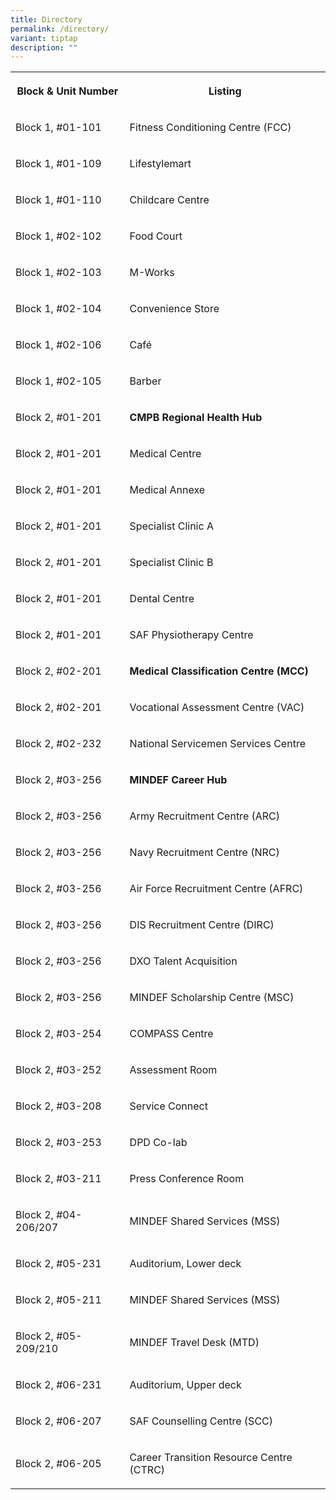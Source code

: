 ```yaml
---
title: Directory
permalink: /directory/
variant: tiptap
description: ""
---
```

<table style="minWidth: 50px">
<colgroup>
<col>
<col>
</colgroup>
<tbody>
<tr>
<th rowspan="1" colspan="1">
<p>Block &amp; Unit Number</p>
</th>
<th rowspan="1" colspan="1">
<p>Listing</p>
</th>
</tr>
<tr>
<td rowspan="1" colspan="1">
<p>Block 1, #01-101</p>
</td>
<td rowspan="1" colspan="1">
<p>Fitness Conditioning Centre (FCC)</p>
</td>
</tr>
<tr>
<td rowspan="1" colspan="1">
<p>Block 1, #01-109</p>
</td>
<td rowspan="1" colspan="1">
<p>Lifestylemart</p>
</td>
</tr>
<tr>
<td rowspan="1" colspan="1">
<p>Block 1, #01-110</p>
</td>
<td rowspan="1" colspan="1">
<p>Childcare Centre</p>
</td>
</tr>
<tr>
<td rowspan="1" colspan="1">
<p>Block 1, #02-102</p>
</td>
<td rowspan="1" colspan="1">
<p>Food Court</p>
</td>
</tr>
<tr>
<td rowspan="1" colspan="1">
<p>Block 1, #02-103</p>
</td>
<td rowspan="1" colspan="1">
<p>M-Works</p>
</td>
</tr>
<tr>
<td rowspan="1" colspan="1">
<p>Block 1, #02-104</p>
</td>
<td rowspan="1" colspan="1">
<p>Convenience Store</p>
</td>
</tr>
<tr>
<td rowspan="1" colspan="1">
<p>Block 1, #02-106</p>
</td>
<td rowspan="1" colspan="1">
<p>Café</p>
</td>
</tr>
<tr>
<td rowspan="1" colspan="1">
<p>Block 1, #02-105</p>
</td>
<td rowspan="1" colspan="1">
<p>Barber</p>
</td>
</tr>
<tr>
<td rowspan="1" colspan="1">
<p>Block 2, #01-201</p>
</td>
<td rowspan="1" colspan="1">
<p><strong>CMPB Regional Health Hub</strong>
</p>
</td>
</tr>
<tr>
<td rowspan="1" colspan="1">
<p>Block 2, #01-201</p>
</td>
<td rowspan="1" colspan="1">
<p>Medical Centre</p>
</td>
</tr>
<tr>
<td rowspan="1" colspan="1">
<p>Block 2, #01-201</p>
</td>
<td rowspan="1" colspan="1">
<p>Medical Annexe</p>
</td>
</tr>
<tr>
<td rowspan="1" colspan="1">
<p>Block 2, #01-201</p>
</td>
<td rowspan="1" colspan="1">
<p>Specialist Clinic A</p>
</td>
</tr>
<tr>
<td rowspan="1" colspan="1">
<p>Block 2, #01-201</p>
</td>
<td rowspan="1" colspan="1">
<p>Specialist Clinic B</p>
</td>
</tr>
<tr>
<td rowspan="1" colspan="1">
<p>Block 2, #01-201</p>
</td>
<td rowspan="1" colspan="1">
<p>Dental Centre</p>
</td>
</tr>
<tr>
<td rowspan="1" colspan="1">
<p>Block 2, #01-201</p>
</td>
<td rowspan="1" colspan="1">
<p>SAF Physiotherapy Centre</p>
</td>
</tr>
<tr>
<td rowspan="1" colspan="1">
<p>Block 2, #02-201</p>
</td>
<td rowspan="1" colspan="1">
<p><strong>Medical Classification Centre (MCC)</strong>
</p>
</td>
</tr>
<tr>
<td rowspan="1" colspan="1">
<p>Block 2, #02-201</p>
</td>
<td rowspan="1" colspan="1">
<p>Vocational Assessment Centre (VAC)</p>
</td>
</tr>
<tr>
<td rowspan="1" colspan="1">
<p>Block 2, #02-232</p>
</td>
<td rowspan="1" colspan="1">
<p>National Servicemen Services Centre</p>
</td>
</tr>
<tr>
<td rowspan="1" colspan="1">
<p>Block 2, #03-256</p>
</td>
<td rowspan="1" colspan="1">
<p><strong>MINDEF Career Hub</strong>
</p>
</td>
</tr>
<tr>
<td rowspan="1" colspan="1">
<p>Block 2, #03-256</p>
</td>
<td rowspan="1" colspan="1">
<p>Army Recruitment Centre (ARC)</p>
</td>
</tr>
<tr>
<td rowspan="1" colspan="1">
<p>Block 2, #03-256</p>
</td>
<td rowspan="1" colspan="1">
<p>Navy Recruitment Centre (NRC)</p>
</td>
</tr>
<tr>
<td rowspan="1" colspan="1">
<p>Block 2, #03-256</p>
</td>
<td rowspan="1" colspan="1">
<p>Air Force Recruitment Centre (AFRC)</p>
</td>
</tr>
<tr>
<td rowspan="1" colspan="1">
<p>Block 2, #03-256</p>
</td>
<td rowspan="1" colspan="1">
<p>DIS Recruitment Centre (DIRC)</p>
</td>
</tr>
<tr>
<td rowspan="1" colspan="1">
<p>Block 2, #03-256</p>
</td>
<td rowspan="1" colspan="1">
<p>DXO Talent Acquisition</p>
</td>
</tr>
<tr>
<td rowspan="1" colspan="1">
<p>Block 2, #03-256</p>
</td>
<td rowspan="1" colspan="1">
<p>MINDEF Scholarship Centre (MSC)</p>
</td>
</tr>
<tr>
<td rowspan="1" colspan="1">
<p>Block 2, #03-254</p>
</td>
<td rowspan="1" colspan="1">
<p>COMPASS Centre</p>
</td>
</tr>
<tr>
<td rowspan="1" colspan="1">
<p>Block 2, #03-252</p>
</td>
<td rowspan="1" colspan="1">
<p>Assessment Room</p>
</td>
</tr>
<tr>
<td rowspan="1" colspan="1">
<p>Block 2, #03-208</p>
</td>
<td rowspan="1" colspan="1">
<p>Service Connect</p>
</td>
</tr>
<tr>
<td rowspan="1" colspan="1">
<p>Block 2, #03-253</p>
</td>
<td rowspan="1" colspan="1">
<p>DPD Co-lab</p>
</td>
</tr>
<tr>
<td rowspan="1" colspan="1">
<p>Block 2, #03-211</p>
</td>
<td rowspan="1" colspan="1">
<p>Press Conference Room</p>
</td>
</tr>
<tr>
<td rowspan="1" colspan="1">
<p>Block 2, #04-206/207</p>
</td>
<td rowspan="1" colspan="1">
<p>MINDEF Shared Services (MSS)</p>
</td>
</tr>
<tr>
<td rowspan="1" colspan="1">
<p>Block 2, #05-231</p>
</td>
<td rowspan="1" colspan="1">
<p>Auditorium, Lower deck</p>
</td>
</tr>
<tr>
<td rowspan="1" colspan="1">
<p>Block 2, #05-211</p>
</td>
<td rowspan="1" colspan="1">
<p>MINDEF Shared Services (MSS)</p>
</td>
</tr>
<tr>
<td rowspan="1" colspan="1">
<p>Block 2, #05-209/210</p>
</td>
<td rowspan="1" colspan="1">
<p>MINDEF Travel Desk (MTD)</p>
</td>
</tr>
<tr>
<td rowspan="1" colspan="1">
<p>Block 2, #06-231</p>
</td>
<td rowspan="1" colspan="1">
<p>Auditorium, Upper deck</p>
</td>
</tr>
<tr>
<td rowspan="1" colspan="1">
<p>Block 2, #06-207</p>
</td>
<td rowspan="1" colspan="1">
<p>SAF Counselling Centre (SCC)</p>
</td>
</tr>
<tr>
<td rowspan="1" colspan="1">
<p>Block 2, #06-205</p>
</td>
<td rowspan="1" colspan="1">
<p>Career Transition Resource Centre (CTRC)</p>
</td>
</tr>
</tbody>
</table>
<p></p>